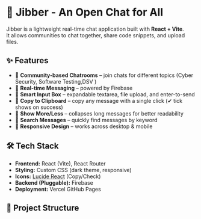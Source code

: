 # 💬 Jibber - An Open Chat for All

Jibber is a lightweight real-time chat application built with **React + Vite**.  
It allows communities to chat together, share code snippets, and upload files.  

## ✨ Features

- 🔹 **Community-based Chatrooms** – join chats for different topics (Cyber Security, Software Testing,DSV )
- 🔹 **Real-time Messaging** – powered by Firebase 
- 🔹 **Smart Input Box** – expandable textarea, file upload, and enter-to-send
- 🔹 **Copy to Clipboard** – copy any message with a single click (✔ tick shows on success)
- 🔹 **Show More/Less** – collapses long messages for better readability
- 🔹 **Search Messages** – quickly find messages by keyword
- 🔹 **Responsive Design** – works across desktop & mobile

## 🛠️ Tech Stack

- **Frontend:** React (Vite), React Router
- **Styling:** Custom CSS (dark theme, responsive)
- **Icons:** [Lucide React](https://lucide.dev) (Copy/Check)
- **Backend (Pluggable):** Firebase 
- **Deployment:** Vercel GitHub Pages

## 📂 Project Structure

